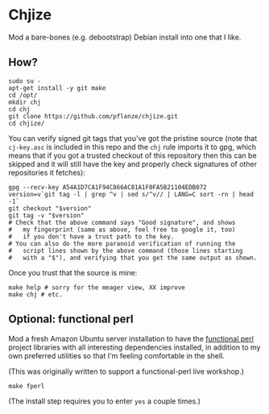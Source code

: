 # Chjize

Mod a bare-bones (e.g. debootstrap) Debian install into one that I
like.


## How?

    sudo su -
    apt-get install -y git make
    cd /opt/
    mkdir chj
    cd chj
    git clone https://github.com/pflanze/chjize.git
    cd chjize/
    
You can verify signed git tags that you've got the pristine source (note that `cj-key.asc` is included in this repo and the `chj` rule imports it to gpg, which means that if you got a trusted checkout of this repository then this can be skipped and it will still have the key and properly check signatures of other repositories it fetches):

    gpg --recv-key A54A1D7CA1F94C866AC81A1F0FA5B21104EDB072
    version=v`git tag -l | grep ^v | sed s/^v// | LANG=C sort -rn | head -1`
    git checkout "$version"
    git tag -v "$version"
    # Check that the above command says "Good signature", and shows
    #   my fingerprint (same as above, feel free to google it, too)
    #   if you don't have a trust path to the key.
    # You can also do the more paranoid verification of running the
    #   script lines shown by the above command (those lines starting 
    #   with a "$"), and verifying that you get the same output as shown.

Once you trust that the source is mine:
    
    make help # sorry for the meager view, XX improve
    make chj # etc.


## Optional: functional perl

Mod a fresh Amazon Ubuntu server installation to have the [functional
perl](http://functional-perl.org/) project libraries with all
interesting dependencies installed, in addition to my own preferred
utilities so that I'm feeling comfortable in the shell.

(This was originally written to support a functional-perl live
workshop.)

    make fperl

(The install step requires you to enter `yes` a couple times.)
